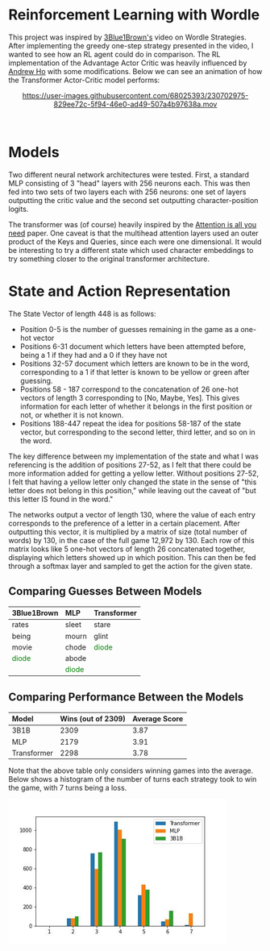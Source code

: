 # Reinforcement Learning with Wordle

This project was inspired by [3Blue1Brown's](https://www.youtube.com/watch?v=v68zYyaEmEA) video on Wordle Strategies. After implementing the greedy one-step strategy presented in the video, I wanted to see how an RL agent could do in comparison. The RL implementation of the Advantage Actor Critic was heavily influenced by [Andrew Ho](https://wandb.ai/andrewkho/wordle-solver/reports/Solving-Wordle-with-Reinforcement-Learning--VmlldzoxNTUzOTc4) with some modifications. Below we can see an animation of how the Transformer Actor-Critic model performs:



<center>    

https://user-images.githubusercontent.com/68025393/230702975-829ee72c-5f94-46e0-ad49-507a4b97638a.mov

</center>​

# Models
Two different neural network architectures were tested. First, a standard MLP consisting of 3 "head" layers with 256 neurons each. This was then fed into two sets of two layers each with 256 neurons: one set of layers outputting the critic value and the second set outputting character-position logits.

The transformer was (of course) heavily inspired by the [Attention is all you need](https://arxiv.org/abs/1706.03762) paper. One caveat is that the multihead attention layers used an outer product of the Keys and Queries, since each were one dimensional. It would be interesting to try a different state which used character embeddings to try something closer to the original transformer architecture.



# State and Action Representation

The State Vector of length 448 is as follows:

- Position 0-5 is the number of guesses remaining in the game as a one-hot vector
- Positions 6-31 document which letters have been attempted before, being a 1 if they had and a 0 if they have not
- Positions 32-57 document which letters are known to be in the word, corresponding to a 1 if that letter is known to be yellow or green after guessing.
- Positions 58 - 187 correspond to the concatenation of 26 one-hot vectors of length 3 corresponding to [No, Maybe, Yes]. This gives information for each letter of whether it belongs in the first position or not, or whether it is not known.
- Positions 188-447 repeat the idea for positions 58-187 of the state vector, but corresponding to the second letter, third letter, and so on in the word.

The key difference between my implementation of the state and what I was referencing is the addition of positions 27-52, as I felt that there could be more information added for getting a yellow letter. Without positions 27-52, I felt that having a yellow letter only changed the state in the sense of "this letter does not belong in this position," while leaving out the caveat of "but this letter IS found in the word."

The networks output a vector of length 130, where the value of each entry corresponds to the preference of a letter in a certain placement. After outputting this vector, it is multiplied by a matrix of size (total number of words) by 130, in the case of the full game 12,972 by 130. Each row of this matrix looks like 5 one-hot vectors of length 26 concatenated together, displaying which letters showed up in which position. This can then be fed through a softmax layer and sampled to get the action for the given state.


## Comparing Guesses Between Models
<center>

| 3Blue1Brown | MLP | Transformer |
| :-- | :-- | :-- |
| rates | sleet | stare |
| being | mourn | glint | 
|movie | chode | <span style="color:green"> diode </span>  |
| <span style="color:green"> diode </span> | abode | | 
| | <span style="color:green"> diode </span>  | 

</center>


## Comparing Performance Between the Models

<center>

| Model | Wins (out of 2309) | Average Score |
| :-- | :-- | :-- |
| 3B1B | 2309 | 3.87 |
| MLP | 2179 | 3.91 | 
| Transformer | 2298 | 3.78 |

</center>

Note that the above table only considers winning games into the average. Below shows a histogram of the number of turns each strategy took to win the game, with 7 turns being a loss. 
    
<p align='center'>
    
![hist](/assets/hist.jpeg)

</p>






